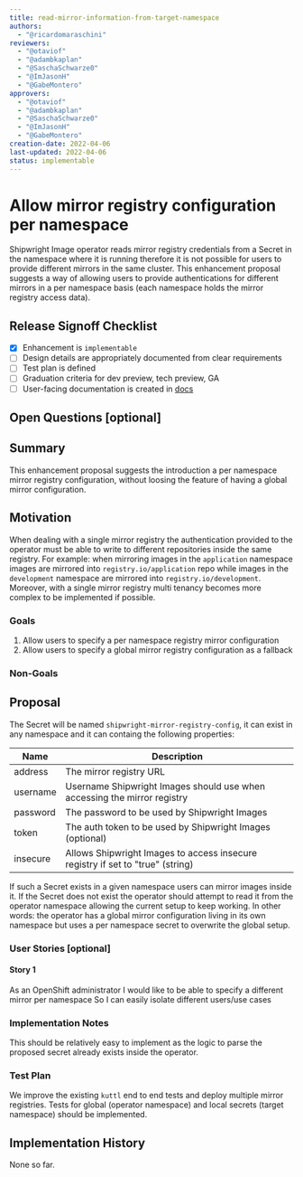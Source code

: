 ```yaml
---
title: read-mirror-information-from-target-namespace
authors:
  - "@ricardomaraschini"
reviewers:
  - "@otaviof"
  - "@adambkaplan"
  - "@SaschaSchwarze0"
  - "@ImJasonH"
  - "@GabeMontero"
approvers:
  - "@otaviof"
  - "@adambkaplan"
  - "@SaschaSchwarze0"
  - "@ImJasonH"
  - "@GabeMontero"
creation-date: 2022-04-06
last-updated: 2022-04-06
status: implementable
---
```


# Allow mirror registry configuration per namespace

Shipwright Image operator reads mirror registry credentials from a Secret in the namespace where
it is running therefore it is not possible for users to provide different mirrors in the same
cluster. This enhancement proposal suggests a way of allowing users to provide authentications for
different mirrors in a per namespace basis (each namespace holds the mirror registry access data).

## Release Signoff Checklist

- [X] Enhancement is `implementable`
- [ ] Design details are appropriately documented from clear requirements
- [ ] Test plan is defined
- [ ] Graduation criteria for dev preview, tech preview, GA
- [ ] User-facing documentation is created in [docs](/docs/)

## Open Questions [optional]

## Summary

This enhancement proposal suggests the introduction a per namespace mirror registry configuration,
without loosing the feature of having a global mirror configuration.

## Motivation

When dealing with a single mirror registry the authentication provided to the operator must be
able to write to different repositories inside the same registry. For example: when mirroring 
images in the `application` namespace images are mirrored into `registry.io/application` repo
while images in the `development` namespace are mirrored into `registry.io/development`. Moreover,
with a single mirror registry multi tenancy becomes more complex to be implemented if possible.

### Goals

1. Allow users to specify a per namespace registry mirror configuration
2. Allow users to specify a global mirror registry configuration as a fallback

### Non-Goals

## Proposal

The Secret will be named `shipwright-mirror-registry-config`, it can exist in any namespace and
it can containg the following properties:

| Name       | Description                                                                        |
| -----------| ---------------------------------------------------------------------------------- |
| address    | The mirror registry URL                                                            |
| username   | Username Shipwright Images should use when accessing the mirror registry           |
| password   | The password to be used by Shipwright Images                                       |
| token      | The auth token to be used by Shipwright Images (optional)                          |
| insecure   | Allows Shipwright Images to access insecure registry if set to "true" (string)     |

If such a Secret exists in a given namespace users can mirror images inside it. If the Secret does
not exist the operator should attempt to read it from the operator namespace allowing the current
setup to keep working. In other words: the operator has a global mirror configuration living in
its own namespace but uses a per namespace secret to overwrite the global setup.

### User Stories [optional]

#### Story 1

As an OpenShift administrator
I would like to be able to specify a different mirror per namespace
So I can easily isolate different users/use cases

### Implementation Notes

This should be relatively easy to implement as the logic to parse the proposed secret already
exists inside the operator.

### Test Plan

We improve the existing `kuttl` end to end tests and deploy multiple mirror registries. Tests
for global (operator namespace) and local secrets (target namespace) should be implemented.

## Implementation History

None so far.
